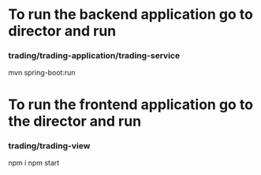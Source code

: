 ﻿# To run the backend application go to director and run
### trading/trading-application/trading-service

mvn spring-boot:run

# To run the frontend application go to the director and run
### trading/trading-view

npm i
npm start